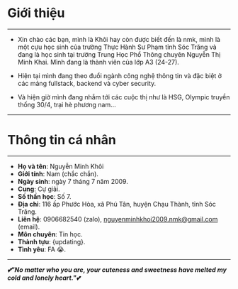 # Giới thiệu

---

* Xin chào các bạn, mình là Khôi hay còn được biết đến là nmk, mình là một cựu học sinh của trường Thực Hành Sư Phạm tỉnh Sóc Trăng và đang là học sinh tại trường Trung Học Phổ Thông chuyên Nguyễn Thị Minh Khai. Mình đang là thành viên của lớp A3 (24-27).

* Hiện tại mình đang theo đuổi ngành công nghệ thông tin và đặc biệt ở các mảng fullstack, backend và cyber security.

* Và hiện giờ mình đang nhắm tới các cuộc thị như là HSG, Olympic truyền thống 30/4, trại hè phương nam...

---

# Thông tin cá nhân

---

* **Họ và tên**: Nguyễn Minh Khôi
* **Giới tính**: Nam (chắc chắn).
* **Ngày sinh**: ngày 7 tháng 7 năm 2009.
* **Cung**: Cự giải.
* **Số thần học**: Số 7.
* **Địa chỉ**: 116 ấp Phước Hòa, xã Phú Tân, huyện Chạu Thành, tỉnh Sóc Trăng.
* **Liên hệ**: 0906682540 (zalo), nguyenminhkhoi2009.nmk@gmail.com (email).
* **Môn chuyên**: Tin học.
* **Thành tựu**: {updating}.
* **Tình yêu**: FA 😭.
---

***💕"No matter who you are, your cuteness and sweetness have melted my cold and lonely heart."💕***
